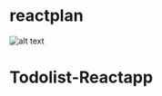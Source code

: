 # reactplan
![alt text](https://github.com/geekyshow1/reactplan/blob/main/screenshot.JPG)
# Todolist-Reactapp
